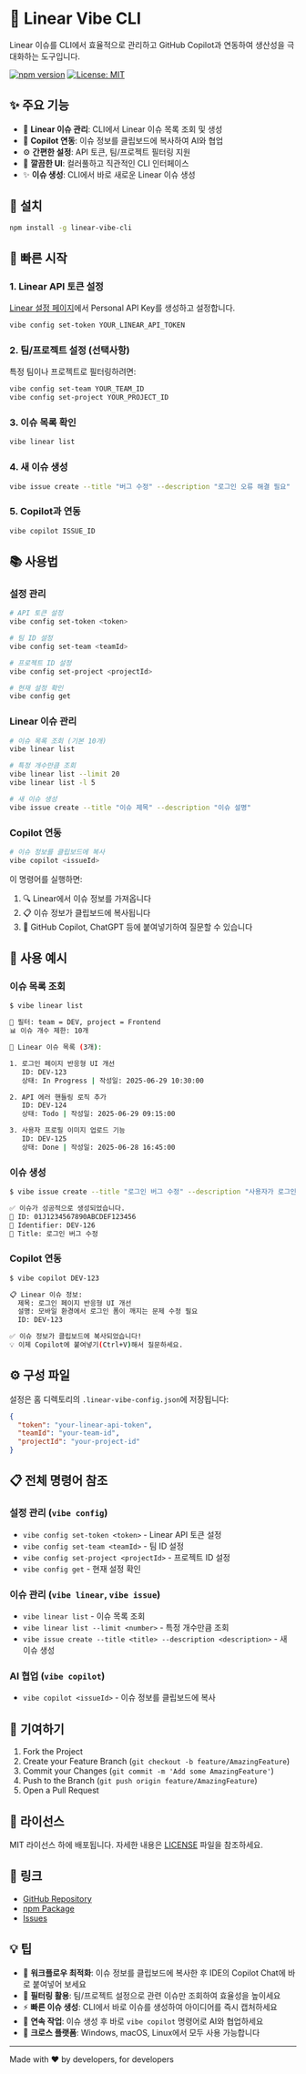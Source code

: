 # 🚀 Linear Vibe CLI

Linear 이슈를 CLI에서 효율적으로 관리하고 GitHub Copilot과 연동하여 생산성을 극대화하는 도구입니다.

[![npm version](https://badge.fury.io/js/linear-vibe-cli.svg)](https://badge.fury.io/js/linear-vibe-cli)
[![License: MIT](https://img.shields.io/badge/License-MIT-yellow.svg)](https://opensource.org/licenses/MIT)

## ✨ 주요 기능

- 📝 **Linear 이슈 관리**: CLI에서 Linear 이슈 목록 조회 및 생성
- 🤖 **Copilot 연동**: 이슈 정보를 클립보드에 복사하여 AI와 협업
- ⚙️ **간편한 설정**: API 토큰, 팀/프로젝트 필터링 지원
- 🎨 **깔끔한 UI**: 컬러풀하고 직관적인 CLI 인터페이스
- ✨ **이슈 생성**: CLI에서 바로 새로운 Linear 이슈 생성

## 🔧 설치

```bash
npm install -g linear-vibe-cli
```

## 🚀 빠른 시작

### 1. Linear API 토큰 설정

[Linear 설정 페이지](https://linear.app/settings)에서 Personal API Key를 생성하고 설정합니다.

```bash
vibe config set-token YOUR_LINEAR_API_TOKEN
```

### 2. 팀/프로젝트 설정 (선택사항)

특정 팀이나 프로젝트로 필터링하려면:

```bash
vibe config set-team YOUR_TEAM_ID
vibe config set-project YOUR_PROJECT_ID
```

### 3. 이슈 목록 확인

```bash
vibe linear list
```

### 4. 새 이슈 생성

```bash
vibe issue create --title "버그 수정" --description "로그인 오류 해결 필요"
```

### 5. Copilot과 연동

```bash
vibe copilot ISSUE_ID
```

## 📚 사용법

### 설정 관리

```bash
# API 토큰 설정
vibe config set-token <token>

# 팀 ID 설정
vibe config set-team <teamId>

# 프로젝트 ID 설정  
vibe config set-project <projectId>

# 현재 설정 확인
vibe config get
```

### Linear 이슈 관리

```bash
# 이슈 목록 조회 (기본 10개)
vibe linear list

# 특정 개수만큼 조회
vibe linear list --limit 20
vibe linear list -l 5

# 새 이슈 생성
vibe issue create --title "이슈 제목" --description "이슈 설명"
```

### Copilot 연동

```bash
# 이슈 정보를 클립보드에 복사
vibe copilot <issueId>
```

이 명령어를 실행하면:
1. 🔍 Linear에서 이슈 정보를 가져옵니다
2. 📋 이슈 정보가 클립보드에 복사됩니다
3. 🤖 GitHub Copilot, ChatGPT 등에 붙여넣기하여 질문할 수 있습니다

## 🎯 사용 예시

### 이슈 목록 조회
```bash
$ vibe linear list

📂 필터: team = DEV, project = Frontend
📊 이슈 개수 제한: 10개

📝 Linear 이슈 목록 (3개):

1. 로그인 페이지 반응형 UI 개선
   ID: DEV-123
   상태: In Progress | 작성일: 2025-06-29 10:30:00

2. API 에러 핸들링 로직 추가
   ID: DEV-124  
   상태: Todo | 작성일: 2025-06-29 09:15:00

3. 사용자 프로필 이미지 업로드 기능
   ID: DEV-125
   상태: Done | 작성일: 2025-06-28 16:45:00
```

### 이슈 생성
```bash
$ vibe issue create --title "로그인 버그 수정" --description "사용자가 로그인할 때 무한 로딩 발생"

✅ 이슈가 성공적으로 생성되었습니다.
📌 ID: 01J1234567890ABCDEF123456
🔖 Identifier: DEV-126
📝 Title: 로그인 버그 수정
```

### Copilot 연동
```bash
$ vibe copilot DEV-123

📋 Linear 이슈 정보:
  제목: 로그인 페이지 반응형 UI 개선
  설명: 모바일 환경에서 로그인 폼이 깨지는 문제 수정 필요
  ID: DEV-123

✅ 이슈 정보가 클립보드에 복사되었습니다!
💡 이제 Copilot에 붙여넣기(Ctrl+V)해서 질문하세요.
```

## ⚙️ 구성 파일

설정은 홈 디렉토리의 `.linear-vibe-config.json`에 저장됩니다:

```json
{
  "token": "your-linear-api-token",
  "teamId": "your-team-id", 
  "projectId": "your-project-id"
}
```

## 📋 전체 명령어 참조

### 설정 관리 (`vibe config`)
- `vibe config set-token <token>` - Linear API 토큰 설정
- `vibe config set-team <teamId>` - 팀 ID 설정
- `vibe config set-project <projectId>` - 프로젝트 ID 설정
- `vibe config get` - 현재 설정 확인

### 이슈 관리 (`vibe linear`, `vibe issue`)
- `vibe linear list` - 이슈 목록 조회
- `vibe linear list --limit <number>` - 특정 개수만큼 조회
- `vibe issue create --title <title> --description <description>` - 새 이슈 생성

### AI 협업 (`vibe copilot`)
- `vibe copilot <issueId>` - 이슈 정보를 클립보드에 복사

## 🤝 기여하기

1. Fork the Project
2. Create your Feature Branch (`git checkout -b feature/AmazingFeature`)
3. Commit your Changes (`git commit -m 'Add some AmazingFeature'`)
4. Push to the Branch (`git push origin feature/AmazingFeature`)
5. Open a Pull Request

## 📄 라이선스

MIT 라이선스 하에 배포됩니다. 자세한 내용은 [LICENSE](LICENSE) 파일을 참조하세요.

## 🔗 링크

- [GitHub Repository](https://github.com/SeoJaeWan/linear-vibe-cli)
- [npm Package](https://www.npmjs.com/package/linear-vibe-cli)
- [Issues](https://github.com/SeoJaeWan/linear-vibe-cli/issues)

## 💡 팁

- 🔄 **워크플로우 최적화**: 이슈 정보를 클립보드에 복사한 후 IDE의 Copilot Chat에 바로 붙여넣어 보세요
- 🎯 **필터링 활용**: 팀/프로젝트 설정으로 관련 이슈만 조회하여 효율성을 높이세요
- ⚡ **빠른 이슈 생성**: CLI에서 바로 이슈를 생성하여 아이디어를 즉시 캡처하세요
- 🔗 **연속 작업**: 이슈 생성 후 바로 `vibe copilot` 명령어로 AI와 협업하세요
- 📱 **크로스 플랫폼**: Windows, macOS, Linux에서 모두 사용 가능합니다

---

Made with ❤️ by developers, for developers
